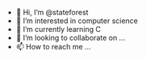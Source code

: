 - 👋 Hi, I’m @stateforest
- 👀 I’m interested in computer science
- 🌱 I’m currently learning C
- 💞️ I’m looking to collaborate on ...
- 📫 How to reach me ...

<!---
stateforest/stateforest is a ✨ special ✨ repository because its `README.md` (this file) appears on your GitHub profile.
You can click the Preview link to take a look at your changes.
--->
